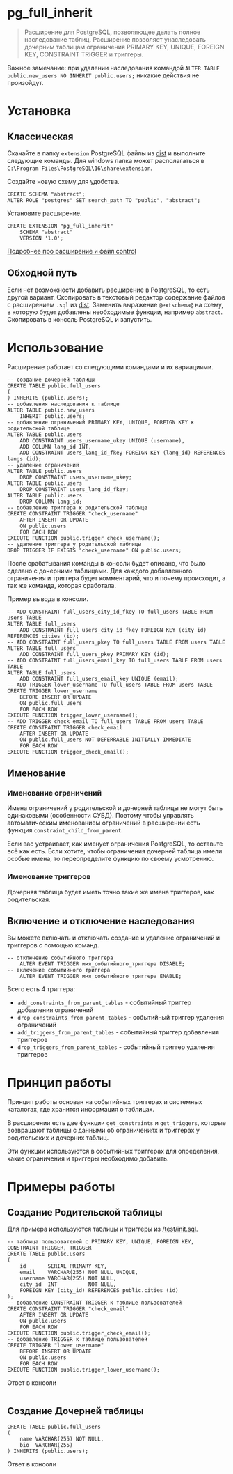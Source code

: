 # pg_full_inherit

> Расширение для PostgreSQL, позволяющее делать полное наследование таблиц.
> Расширение позволяет унаследовать дочерним таблицам ограничения
> PRIMARY KEY, UNIQUE, FOREIGN KEY, CONSTRAINT TRIGGER и триггеры.

Важное замечание: при удалении наследования командой
`ALTER TABLE public.new_users NO INHERIT public.users;`
никакие действия не произойдут.

# Установка

## Классическая

Скачайте в папку `extension` PostgreSQL файлы из [dist](./dist)
и выполните следующие команды. Для windows папка может располагаться в
`C:\Program Files\PostgreSQL\16\share\extension`.

Создайте новую схему для удобства.

```postgresql
CREATE SCHEMA "abstract";
ALTER ROLE "postgres" SET search_path TO "public", "abstract";
```

Установите расширение.

```postgresql
CREATE EXTENSION "pg_full_inherit"
    SCHEMA "abstract"
    VERSION '1.0';
```

[Подробнее про расширение и файл control](https://postgrespro.ru/docs/postgresql/current/extend-extensions)

## Обходной путь

Если нет возможности добавить расширение в PostgreSQL, то есть другой вариант.
Скопировать в текстовый редактор содержание файлов с расширением `.sql`
из [dist](./dist). Заменить выражение `@extschema@` на схему,
в которую будет добавлены необходимые функции, например `abstract`.
Скопировать в консоль PostgreSQL и запустить.

# Использование

Расширение работает со следующими командами и их вариациями.

```postgresql
-- создание дочерней таблицы
CREATE TABLE public.full_users
(
) INHERITS (public.users);
-- добавления наследования к таблице 
ALTER TABLE public.new_users
    INHERIT public.users;
-- добавление ограничений PRIMARY KEY, UNIQUE, FOREIGN KEY к родительской таблице
ALTER TABLE public.users
    ADD CONSTRAINT users_username_ukey UNIQUE (username),
    ADD COLUMN lang_id INT,
    ADD CONSTRAINT users_lang_id_fkey FOREIGN KEY (lang_id) REFERENCES langs (id);
-- удаление ограничений
ALTER TABLE public.users
    DROP CONSTRAINT users_username_ukey;
ALTER TABLE public.users
    DROP CONSTRAINT users_lang_id_fkey;
ALTER TABLE public.users
    DROP COLUMN lang_id;
-- добавление триггера к родительской таблице
CREATE CONSTRAINT TRIGGER "check_username"
    AFTER INSERT OR UPDATE
    ON public.users
    FOR EACH ROW
EXECUTE FUNCTION public.trigger_check_username();
-- удаление триггера у родительской таблицы
DROP TRIGGER IF EXISTS "check_username" ON public.users;
```

После срабатывания команды в консоли будет описано, что было сделано
с дочерними таблицами. Для каждого добавленного ограничения и триггера
будет комментарий, что и почему происходит, а так же команда, которая сработала.

Пример вывода в консоли.

```postgresql
-- ADD CONSTRAINT full_users_city_id_fkey TO full_users TABLE FROM users TABLE
ALTER TABLE full_users
    ADD CONSTRAINT full_users_city_id_fkey FOREIGN KEY (city_id) REFERENCES cities (id);
-- ADD CONSTRAINT full_users_pkey TO full_users TABLE FROM users TABLE
ALTER TABLE full_users
    ADD CONSTRAINT full_users_pkey PRIMARY KEY (id);
-- ADD CONSTRAINT full_users_email_key TO full_users TABLE FROM users TABLE
ALTER TABLE full_users
    ADD CONSTRAINT full_users_email_key UNIQUE (email);
-- ADD TRIGGER lower_username TO full_users TABLE FROM users TABLE
CREATE TRIGGER lower_username
    BEFORE INSERT OR UPDATE
    ON public.full_users
    FOR EACH ROW
EXECUTE FUNCTION trigger_lower_username();
-- ADD TRIGGER check_email TO full_users TABLE FROM users TABLE
CREATE CONSTRAINT TRIGGER check_email
    AFTER INSERT OR UPDATE
    ON public.full_users NOT DEFERRABLE INITIALLY IMMEDIATE
    FOR EACH ROW
EXECUTE FUNCTION trigger_check_email();
```

## Именование

### Именование ограничений

Имена ограничений у родительской и дочерней таблицы не могут быть одинаковыми
(особенности СУБД). Поэтому чтобы управлять автоматическим именованием ограничений
в расширении есть функция `constraint_child_from_parent`.

Если вас устраивает, как именует ограничения PostgreSQL, то оставьте всё как есть.
Если хотите, чтобы ограничения дочерней таблица имели особые имена,
то переопределите функцию по своему усмотрению.

### Именование триггеров

Дочерняя таблица будет иметь точно такие же имена триггеров, как родительская.

## Включение и отключение наследования

Вы можете включать и отключать создание и удаление ограничений и триггеров
с помощью команд.

```postgresql
-- отключение событийного триггера
    ALTER EVENT TRIGGER имя_событийного_триггера DISABLE;
-- включение событийного триггера
    ALTER EVENT TRIGGER имя_событийного_триггера ENABLE;
```

Всего есть 4 триггера:

- `add_constraints_from_parent_tables` - событийный триггер добавления ограничений
- `drop_constraints_from_parent_tables` - событийный триггер удаления ограничений
- `add_triggers_from_parent_tables` - событийный триггер добавления триггеров
- `drop_triggers_from_parent_tables` - событийный триггер удаления триггеров

# Принцип работы

Принцип работы основан на событийных триггерах и системных каталогах,
где хранится информация о таблицах.

В расширении есть две функции `get_constraints` и `get_triggers`,
которые возвращают таблицы с данными об ограничениях и триггерах
у родительских и дочерних таблиц.

Эти функции используются в событийных триггерах для определения,
какие ограничения и триггеры необходимо добавить.

# Примеры работы

## Создание Родительской таблицы

Для примера используются таблицы и триггеры из [/test/init.sql](/test/init.sql).

```postgresql
-- таблица пользователей с PRIMARY KEY, UNIQUE, FOREIGN KEY, CONSTRAINT TRIGGER, TRIGGER
CREATE TABLE public.users
(
    id       SERIAL PRIMARY KEY,
    email    VARCHAR(255) NOT NULL UNIQUE,
    username VARCHAR(255) NOT NULL,
    city_id  INT          NOT NULL,
    FOREIGN KEY (city_id) REFERENCES public.cities (id)
);
-- добавление CONSTRAINT TRIGGER к таблице пользователей
CREATE CONSTRAINT TRIGGER "check_email"
    AFTER INSERT OR UPDATE
    ON public.users
    FOR EACH ROW
EXECUTE FUNCTION public.trigger_check_email();
-- добавление TRIGGER к таблице пользователей
CREATE TRIGGER "lower_username"
    BEFORE INSERT OR UPDATE
    ON public.users
    FOR EACH ROW
EXECUTE FUNCTION public.trigger_lower_username();
```

Ответ в консоли

```postgresql
```

## Создание Дочерней таблицы

```postgresql
CREATE TABLE public.full_users
(
    name VARCHAR(255) NOT NULL,
    bio  VARCHAR(255)
) INHERITS (public.users);
```

Ответ в консоли

```postgresql
```
